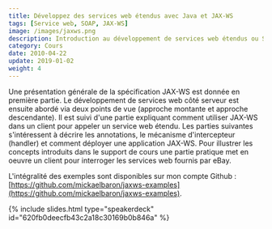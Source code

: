 ```yaml
---
title: Développez des services web étendus avec Java et JAX-WS
tags: [Service web, SOAP, JAX-WS]
image: /images/jaxws.png
description: Introduction au développement de services web étendus ou SOAP avec le langage Java et JAX-RS.
category: Cours
date: 2010-04-22
update: 2019-01-02
weight: 4
---
```


Une présentation générale de la spécification JAX-WS est donnée en première partie. Le développement de services web côté serveur est ensuite abordé via deux points de vue (approche montante et approche descendante). Il est suivi d'une partie expliquant comment utiliser JAX-WS dans un client pour appeler un service web étendu. Les parties suivantes s'intéressent à décrire les annotations, le mécanisme d'intercepteur (handler) et comment déployer une application JAX-WS. Pour illustrer les concepts introduits dans le support de cours une partie pratique met en oeuvre un client pour interroger les services web fournis par eBay.

L'intégralité des exemples sont disponibles sur mon compte Github : [https://github.com/mickaelbaron/jaxws-examples](https://github.com/mickaelbaron/jaxws-examples).

{% include slides.html type="speakerdeck" id="620fb0deecfb43c2a18c30169b0b846a" %}
